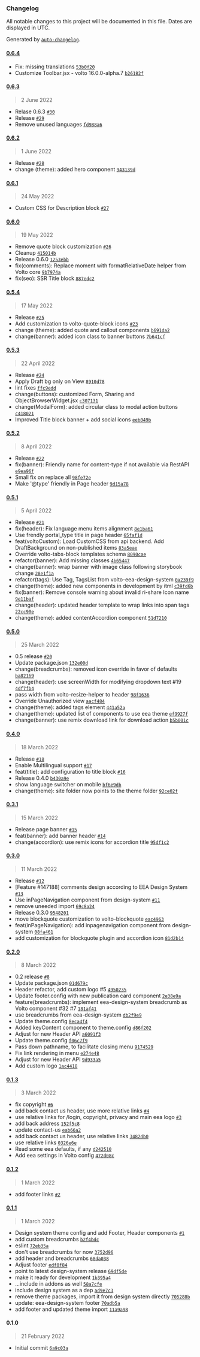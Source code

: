 ### Changelog

All notable changes to this project will be documented in this file. Dates are displayed in UTC.

Generated by [`auto-changelog`](https://github.com/CookPete/auto-changelog).

#### [0.6.4](https://github.com/eea/volto-eea-website-theme/compare/0.6.3...0.6.4)

- Fix: missing translations [`53b0f20`](https://github.com/eea/volto-eea-website-theme/commit/53b0f20daf01f48d81d6b79f9f7a5bcd166b0d2d)
- Customize Toolbar.jsx - volto 16.0.0-alpha.7 [`b26182f`](https://github.com/eea/volto-eea-website-theme/commit/b26182f9ac7369497f3602fb5842248f7b7da7c5)

#### [0.6.3](https://github.com/eea/volto-eea-website-theme/compare/0.6.2...0.6.3)

> 2 June 2022

- Relase 0.6.3 [`#30`](https://github.com/eea/volto-eea-website-theme/pull/30)
- Release [`#29`](https://github.com/eea/volto-eea-website-theme/pull/29)
- Remove unused languages [`fd988a6`](https://github.com/eea/volto-eea-website-theme/commit/fd988a6f172ad85dd5533e258e0be36e07693717)

#### [0.6.2](https://github.com/eea/volto-eea-website-theme/compare/0.6.1...0.6.2)

> 1 June 2022

- Release [`#28`](https://github.com/eea/volto-eea-website-theme/pull/28)
- change (theme): added hero component [`943139d`](https://github.com/eea/volto-eea-website-theme/commit/943139d003a26b2353574da804ca8ff8f28d7467)

#### [0.6.1](https://github.com/eea/volto-eea-website-theme/compare/0.6.0...0.6.1)

> 24 May 2022

- Custom CSS for Description block [`#27`](https://github.com/eea/volto-eea-website-theme/pull/27)

#### [0.6.0](https://github.com/eea/volto-eea-website-theme/compare/0.5.4...0.6.0)

> 19 May 2022

- Remove quote block customization [`#26`](https://github.com/eea/volto-eea-website-theme/pull/26)
- Cleanup [`415014b`](https://github.com/eea/volto-eea-website-theme/commit/415014b8399de5ffb5afaa9d6440b4ea5fe2bf2a)
- Release 0.6.0 [`1253ebb`](https://github.com/eea/volto-eea-website-theme/commit/1253ebba2f1c88dbc6b77a135580f3a5d7752729)
- fix(comments): Replace moment with formatRelativeDate helper from Volto core [`9b7974a`](https://github.com/eea/volto-eea-website-theme/commit/9b7974adb3d01065b80f61d7c3c1c09a93199ee6)
- fix(seo): SSR Title block [`887edc2`](https://github.com/eea/volto-eea-website-theme/commit/887edc25e45c44bfe99b909ae87c7fb7a90278a6)

#### [0.5.4](https://github.com/eea/volto-eea-website-theme/compare/0.5.3...0.5.4)

> 17 May 2022

- Release [`#25`](https://github.com/eea/volto-eea-website-theme/pull/25)
- Add customization to volto-quote-block icons [`#23`](https://github.com/eea/volto-eea-website-theme/pull/23)
- change (theme): added quote and callout components [`b691da2`](https://github.com/eea/volto-eea-website-theme/commit/b691da29236440a1096fcbf38d9d9e6cc6e69445)
- change(banner): added icon class to banner  buttons [`7b641cf`](https://github.com/eea/volto-eea-website-theme/commit/7b641cfdc433fd638ff8ba2c3f4b9131a9f8142a)

#### [0.5.3](https://github.com/eea/volto-eea-website-theme/compare/0.5.2...0.5.3)

> 22 April 2022

- Release [`#24`](https://github.com/eea/volto-eea-website-theme/pull/24)
- Apply Draft bg only on View [`8910d78`](https://github.com/eea/volto-eea-website-theme/commit/8910d78baf0663d9eb820a3846ae24dea8eaa674)
- lint fixes [`ffc9edd`](https://github.com/eea/volto-eea-website-theme/commit/ffc9edd7dd90033d9ed8ccbe17c5327e68128b6f)
- change(buttons): customized Form, Sharing and ObjectBrowserWidget.jsx [`c307131`](https://github.com/eea/volto-eea-website-theme/commit/c307131f911dc05c2a9ef7d9c79357cd85de0fc4)
- change(ModalForm): added circular class to modal action buttons [`c418021`](https://github.com/eea/volto-eea-website-theme/commit/c418021da30aee28113edecea53ebd9d2316dfcd)
- Improved Title block banner + add social icons [`eeb049b`](https://github.com/eea/volto-eea-website-theme/commit/eeb049bb02146a48949b8ff5f5d09727e99fe192)

#### [0.5.2](https://github.com/eea/volto-eea-website-theme/compare/0.5.1...0.5.2)

> 8 April 2022

- Release [`#22`](https://github.com/eea/volto-eea-website-theme/pull/22)
- fix(banner): Friendly name for content-type if not available via RestAPI [`e9ea96f`](https://github.com/eea/volto-eea-website-theme/commit/e9ea96f3d74998e9d4e5ee9494183cdd40500666)
- Small fix on replace all [`98fe72e`](https://github.com/eea/volto-eea-website-theme/commit/98fe72e4493aa322b704da1ddff91ee5021b66ce)
- Make '@type' friendly in Page header [`9d15a78`](https://github.com/eea/volto-eea-website-theme/commit/9d15a78d445482ffe58b14839a2176b82c55bf71)

#### [0.5.1](https://github.com/eea/volto-eea-website-theme/compare/0.5.0...0.5.1)

> 5 April 2022

- Release [`#21`](https://github.com/eea/volto-eea-website-theme/pull/21)
- fix(header): Fix language menu items alignment [`8e1ba61`](https://github.com/eea/volto-eea-website-theme/commit/8e1ba6132d02a5e8cfa455d7d99f5cd5f88a3d02)
- Use frendly portal_type title in page header [`65faf1d`](https://github.com/eea/volto-eea-website-theme/commit/65faf1de6d0328095d7e6ddba05cd2bb5a82d62c)
- feat(voltoCustom): Load CustomCSS from api backend. Add DraftBackground on non-published items [`83a5eae`](https://github.com/eea/volto-eea-website-theme/commit/83a5eaea469e81ae49f875e2601e3011f9f6bdee)
- Override volto-tabs-block templates schema [`8090cae`](https://github.com/eea/volto-eea-website-theme/commit/8090cae55ecb30b41dd7097637ee564c57f3e051)
- refactor(banner): Add missing classes [`4b65447`](https://github.com/eea/volto-eea-website-theme/commit/4b65447cf5d28a50c9260108029d5be01079e4ea)
- change(banner): wrap banner with image class following storybook change [`28e1f1a`](https://github.com/eea/volto-eea-website-theme/commit/28e1f1a0aa05c38c96c5e35343b2dfde0486c1c1)
- refactor(tags): Use Tag, TagsList from volto-eea-design-system [`0a239f9`](https://github.com/eea/volto-eea-website-theme/commit/0a239f924c53a91170d762db8514936640d4c32b)
- change(theme): added new components in development by itml [`c39fd6b`](https://github.com/eea/volto-eea-website-theme/commit/c39fd6bb5c80e14d2ab8ec75e9fc1a45c67974da)
- fix(banner): Remove console warning about invalid ri-share Icon name [`9e11baf`](https://github.com/eea/volto-eea-website-theme/commit/9e11bafce31950e38aac64c523bfe128f6615226)
- change(header): updated header template to wrap links into span tags [`22cc90e`](https://github.com/eea/volto-eea-website-theme/commit/22cc90e34b0a4975eaccbe8f4af8fb581cccef4a)
- change(theme): added contentAccordion component [`51d7210`](https://github.com/eea/volto-eea-website-theme/commit/51d7210fc88217ae1aacdfea152c094f47eab981)

#### [0.5.0](https://github.com/eea/volto-eea-website-theme/compare/0.4.0...0.5.0)

> 25 March 2022

- 0.5 release [`#20`](https://github.com/eea/volto-eea-website-theme/pull/20)
- Update package.json [`132e00d`](https://github.com/eea/volto-eea-website-theme/commit/132e00db7d1c39bf380a7b1e823032e9ad3396b7)
- change(breadcrumbs): removed icon override in favor of defaults [`ba82169`](https://github.com/eea/volto-eea-website-theme/commit/ba82169e1244a9683daaf6da0daa3726a469932d)
- change(header): use screenWidth for modifying dropdown text #19 [`4df7fb4`](https://github.com/eea/volto-eea-website-theme/commit/4df7fb402a43e8e05b06e51878a48a439b92d063)
- pass width from volto-resize-helper to header [`98f1636`](https://github.com/eea/volto-eea-website-theme/commit/98f16360bc4e2241797fb449ed6362c18a1b1545)
- Override Unauthorized view [`aacf484`](https://github.com/eea/volto-eea-website-theme/commit/aacf48409a391d0c6191af22730a48b184cfcedf)
- change(theme):  added tags element [`441a52a`](https://github.com/eea/volto-eea-website-theme/commit/441a52a52fb275dde9c133680743ab1af1c267fb)
- change(theme): updated list of components to use eea theme [`ef9927f`](https://github.com/eea/volto-eea-website-theme/commit/ef9927f2f9562fff4ce038c016b0edf134254eb7)
- change(banner): use remix download link for download action [`b5b001c`](https://github.com/eea/volto-eea-website-theme/commit/b5b001c89fce735f78502bf9035291344768fb47)

#### [0.4.0](https://github.com/eea/volto-eea-website-theme/compare/0.3.1...0.4.0)

> 18 March 2022

- Release [`#18`](https://github.com/eea/volto-eea-website-theme/pull/18)
- Enable Multilingual support [`#17`](https://github.com/eea/volto-eea-website-theme/pull/17)
- feat(title): add configuration to title block [`#16`](https://github.com/eea/volto-eea-website-theme/pull/16)
- Release 0.4.0 [`b430a9e`](https://github.com/eea/volto-eea-website-theme/commit/b430a9e8b88f2e218d049d8c3fa8cbfd5a992bc6)
- show language switcher on mobile [`bf6e9db`](https://github.com/eea/volto-eea-website-theme/commit/bf6e9db7ccdad2e9052588ba3a9d725dfdfbbd57)
- change(theme): site folder now points to the theme folder [`92ce02f`](https://github.com/eea/volto-eea-website-theme/commit/92ce02f198d0fc0a6f475e3215f78addc9a05d0a)

#### [0.3.1](https://github.com/eea/volto-eea-website-theme/compare/0.3.0...0.3.1)

> 15 March 2022

- Release page banner [`#15`](https://github.com/eea/volto-eea-website-theme/pull/15)
- feat(banner): add banner header [`#14`](https://github.com/eea/volto-eea-website-theme/pull/14)
- change(accordion): use remix icons for accordion title [`95df1c2`](https://github.com/eea/volto-eea-website-theme/commit/95df1c286ed474877c842f069e153e0e22410f08)

#### [0.3.0](https://github.com/eea/volto-eea-website-theme/compare/0.2.0...0.3.0)

> 11 March 2022

- Release [`#12`](https://github.com/eea/volto-eea-website-theme/pull/12)
- [Feature #147188] comments design according to EEA Design System [`#13`](https://github.com/eea/volto-eea-website-theme/pull/13)
- Use inPageNavigation component from design-system [`#11`](https://github.com/eea/volto-eea-website-theme/pull/11)
- remove uneeded import [`69c8a24`](https://github.com/eea/volto-eea-website-theme/commit/69c8a2475dd0e4cfb0c319be6ba03882373abe56)
- Release 0.3.0 [`9548201`](https://github.com/eea/volto-eea-website-theme/commit/95482014c1175068701eeb1ab9fec1645507acc0)
- move blockquote customization to volto-blockquote [`eac4963`](https://github.com/eea/volto-eea-website-theme/commit/eac496391cde62174d96fee26a51ee1b0bbadf64)
- feat(inPageNavigation): add inpagenavigation component from design-system [`08fa461`](https://github.com/eea/volto-eea-website-theme/commit/08fa461784be9d6c3777279f59cbb0fd19335c10)
- add customization for blockquote plugin and accordion icon [`81d2b14`](https://github.com/eea/volto-eea-website-theme/commit/81d2b1425b4b46ad5398f6fa957a38e0779b815a)

#### [0.2.0](https://github.com/eea/volto-eea-website-theme/compare/0.1.3...0.2.0)

> 8 March 2022

- 0.2 release [`#8`](https://github.com/eea/volto-eea-website-theme/pull/8)
- Update package.json [`01d679c`](https://github.com/eea/volto-eea-website-theme/commit/01d679c835402e1cfe53b092a247e09683568308)
- Header refactor, add custom logo #5 [`4950235`](https://github.com/eea/volto-eea-website-theme/commit/49502358105437cfeac3b144e6d301cb59aa2346)
- Update footer.config with new publication card component [`2e38e9a`](https://github.com/eea/volto-eea-website-theme/commit/2e38e9a417f835009d60c80d4eb4b30229f55e45)
- feature(breadcrumbs): implement eea-design-system breadcrumb as Volto component #32 #7 [`181af41`](https://github.com/eea/volto-eea-website-theme/commit/181af4125ce2b9ddac56dab4723cb11c26633221)
- use breadcrumbs from eea-design-system [`db2f9e9`](https://github.com/eea/volto-eea-website-theme/commit/db2f9e9a4327420a3cce9a9903cd88549b129eab)
- Update theme.config [`8eca4f4`](https://github.com/eea/volto-eea-website-theme/commit/8eca4f40397a4aeca6d39029c92db78968d37064)
- Added keyContent component to theme.config [`d86f202`](https://github.com/eea/volto-eea-website-theme/commit/d86f202d0274d839487a88b51cae9a0e899beb23)
- Adjust for new Header API [`a6091f3`](https://github.com/eea/volto-eea-website-theme/commit/a6091f3800e37422e85d8f22bfa836de82829263)
- Update theme.config [`f06c7f9`](https://github.com/eea/volto-eea-website-theme/commit/f06c7f9b49e1fe2e113214c4989378e4ac6e6e9b)
- Pass down pathname, to facilitate closing menu [`9174529`](https://github.com/eea/volto-eea-website-theme/commit/91745295041665cbe55309520b74fa8b457ca51d)
- Fix link rendering in menu [`e274e48`](https://github.com/eea/volto-eea-website-theme/commit/e274e488d6135a8be0dbe32143bd2ab01f754f9e)
- Adjust for new Header API [`9d933a5`](https://github.com/eea/volto-eea-website-theme/commit/9d933a561bf5ef2eb32507c4949bb4086748c051)
- Add custom logo [`1ac4418`](https://github.com/eea/volto-eea-website-theme/commit/1ac4418ed93321575cd8e2fbf0fb546f35224859)

#### [0.1.3](https://github.com/eea/volto-eea-website-theme/compare/0.1.2...0.1.3)

> 3 March 2022

- fix copyright [`#6`](https://github.com/eea/volto-eea-website-theme/pull/6)
- add back contact us header, use more relative links [`#4`](https://github.com/eea/volto-eea-website-theme/pull/4)
- use relative links for /login, copyright, privacy and main eea logo [`#3`](https://github.com/eea/volto-eea-website-theme/pull/3)
- add back address [`152f5c8`](https://github.com/eea/volto-eea-website-theme/commit/152f5c81a2285f1a4328d2321ff3b32251bd82b1)
- update contact-us [`eab66a2`](https://github.com/eea/volto-eea-website-theme/commit/eab66a292f82ce4ff3779855da187df9729c4d3f)
- add back contact us header, use relative links [`3482db0`](https://github.com/eea/volto-eea-website-theme/commit/3482db01c53d6ac44296044c6ae64795fa448bc5)
- use relative links [`0326e6e`](https://github.com/eea/volto-eea-website-theme/commit/0326e6e2674c831537b4aefeb8f5168b4e1fb64b)
- Read some eea defaults, if any [`d242510`](https://github.com/eea/volto-eea-website-theme/commit/d242510545b0292a66e50d5b1ac509c7f74c0321)
- Add eea settings in Volto config [`472d08c`](https://github.com/eea/volto-eea-website-theme/commit/472d08cdc9254d3c3d0dab931aa0f1de9573cd0d)

#### [0.1.2](https://github.com/eea/volto-eea-website-theme/compare/0.1.1...0.1.2)

> 1 March 2022

- add footer links [`#2`](https://github.com/eea/volto-eea-website-theme/pull/2)

#### [0.1.1](https://github.com/eea/volto-eea-website-theme/compare/0.1.0...0.1.1)

> 1 March 2022

- Design system theme config and add Footer, Header components [`#1`](https://github.com/eea/volto-eea-website-theme/pull/1)
- add custom breadcrumbs [`b2f4bdc`](https://github.com/eea/volto-eea-website-theme/commit/b2f4bdc6aac35cded6e4223bea274abc1e2bf39f)
- eslint [`72eb35a`](https://github.com/eea/volto-eea-website-theme/commit/72eb35a87dd8f3acc0e653a69cb136fadaa25faa)
- don't use breadcrumbs for now [`3752d96`](https://github.com/eea/volto-eea-website-theme/commit/3752d966fec094a22e93d6c7dc5e70a696796304)
- add header and breadcrumbs [`68da038`](https://github.com/eea/volto-eea-website-theme/commit/68da0389fb6dd8b24eecb5e31e14f0ffcba2656b)
- Adjust footer [`edf0f84`](https://github.com/eea/volto-eea-website-theme/commit/edf0f84f301e7895f293bd3d7bf8529cafdadc32)
- point to latest design-system release [`69df5de`](https://github.com/eea/volto-eea-website-theme/commit/69df5deb8476ba7c49ce6e77a0bf7370772138ae)
- make it ready for development [`1b395a4`](https://github.com/eea/volto-eea-website-theme/commit/1b395a49c5199f62e42b2cec84977985d0951eaf)
- ...include in addons as well [`58a7cfe`](https://github.com/eea/volto-eea-website-theme/commit/58a7cfe5b0ccaf3ad3422e7fa0ecf713331db5c4)
- include design system as a dep [`ad9e7c3`](https://github.com/eea/volto-eea-website-theme/commit/ad9e7c325300fb553865f5c347f097b2ac271a92)
- remove theme packages, import it from design system directly [`705288b`](https://github.com/eea/volto-eea-website-theme/commit/705288bdc39e5ba8e24e225b0db165e7427c1efc)
- update: eea-design-system footer [`70adb5a`](https://github.com/eea/volto-eea-website-theme/commit/70adb5a4ffb22bd0e1a0b8b926743b19aa569cfa)
- add footer and updated theme import [`11a9a98`](https://github.com/eea/volto-eea-website-theme/commit/11a9a98edc75532de6f8df308e7956025a82165f)

#### 0.1.0

> 21 February 2022

- Initial commit [`6a9c03a`](https://github.com/eea/volto-eea-website-theme/commit/6a9c03a7cebe71ca87e82cf58c42904063e9d8d3)
